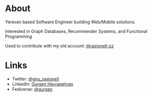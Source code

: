 # About
Yerevan based Software Engineer building Web/Mobile solutions.

Interested in Graph Databases, Recommender Systems, and Functional Programming

Used to contribute with my old account: [@rasjonell-zz](https://github.com/rasjonell-zz)

# Links
- Twitter: [@gnu_rasjonell](https://twitter.com/gnu_rasjonell)
- LinkedIn: [Gurgen Hayrapetyan](https://linkedin.com/in/gurgenhayrapetyan)
- Fediverse: [@gurgen](xn--69aa8bzb.xn--y9a3aq/@gurgen)

